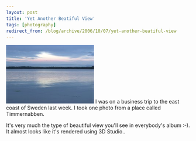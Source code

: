 ```yaml
---
layout: post
title: 'Yet Another Beatiful View'
tags: [photography]
redirect_from: /blog/archive/2006/10/07/yet-another-beatiful-view
---
```


![image](/images/django2jekyll/migrated/blog-archive-2006-10-07-images-crw_7463-thumb.jpg)
I was on a business trip to the east coast of Sweden last week. I took
one photo from a place called Timmernabben.

It's very much the type of beautiful view you'll see in everybody's
album :-). It almost looks like it's rendered using 3D Studio..

